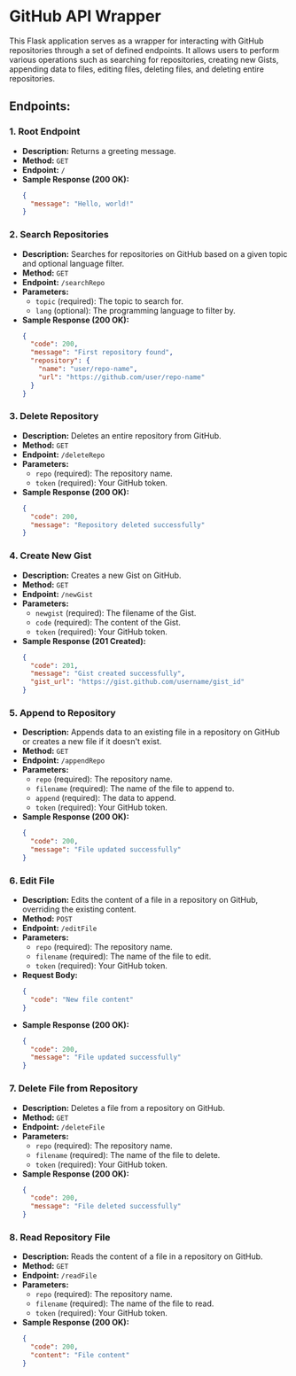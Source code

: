 # GitHub API Wrapper

This Flask application serves as a wrapper for interacting with GitHub repositories through a set of defined endpoints. It allows users to perform various operations such as searching for repositories, creating new Gists, appending data to files, editing files, deleting files, and deleting entire repositories.

## Endpoints:

### 1. Root Endpoint

- **Description:** Returns a greeting message.
- **Method:** `GET`
- **Endpoint:** `/`
- **Sample Response (200 OK):**
  ```json
  {
    "message": "Hello, world!"
  }
  ```

### 2. Search Repositories

- **Description:** Searches for repositories on GitHub based on a given topic and optional language filter.
- **Method:** `GET`
- **Endpoint:** `/searchRepo`
- **Parameters:**
  - `topic` (required): The topic to search for.
  - `lang` (optional): The programming language to filter by.
- **Sample Response (200 OK):**
  ```json
  {
    "code": 200,
    "message": "First repository found",
    "repository": {
      "name": "user/repo-name",
      "url": "https://github.com/user/repo-name"
    }
  }
  ```

### 3. Delete Repository

- **Description:** Deletes an entire repository from GitHub.
- **Method:** `GET`
- **Endpoint:** `/deleteRepo`
- **Parameters:**
  - `repo` (required): The repository name.
  - `token` (required): Your GitHub token.
- **Sample Response (200 OK):**
  ```json
  {
    "code": 200,
    "message": "Repository deleted successfully"
  }
  ```

### 4. Create New Gist

- **Description:** Creates a new Gist on GitHub.
- **Method:** `GET`
- **Endpoint:** `/newGist`
- **Parameters:**
  - `newgist` (required): The filename of the Gist.
  - `code` (required): The content of the Gist.
  - `token` (required): Your GitHub token.
- **Sample Response (201 Created):**
  ```json
  {
    "code": 201,
    "message": "Gist created successfully",
    "gist_url": "https://gist.github.com/username/gist_id"
  }
  ```

### 5. Append to Repository

- **Description:** Appends data to an existing file in a repository on GitHub or creates a new file if it doesn't exist.
- **Method:** `GET`
- **Endpoint:** `/appendRepo`
- **Parameters:**
  - `repo` (required): The repository name.
  - `filename` (required): The name of the file to append to.
  - `append` (required): The data to append.
  - `token` (required): Your GitHub token.
- **Sample Response (200 OK):**
  ```json
  {
    "code": 200,
    "message": "File updated successfully"
  }
  ```

### 6. Edit File

- **Description:** Edits the content of a file in a repository on GitHub, overriding the existing content.
- **Method:** `POST`
- **Endpoint:** `/editFile`
- **Parameters:**
  - `repo` (required): The repository name.
  - `filename` (required): The name of the file to edit.
  - `token` (required): Your GitHub token.
- **Request Body:**
  ```json
  {
    "code": "New file content"
  }
  ```
- **Sample Response (200 OK):**
  ```json
  {
    "code": 200,
    "message": "File updated successfully"
  }
  ```

### 7. Delete File from Repository

- **Description:** Deletes a file from a repository on GitHub.
- **Method:** `GET`
- **Endpoint:** `/deleteFile`
- **Parameters:**
  - `repo` (required): The repository name.
  - `filename` (required): The name of the file to delete.
  - `token` (required): Your GitHub token.
- **Sample Response (200 OK):**
  ```json
  {
    "code": 200,
    "message": "File deleted successfully"
  }
  ```

### 8. Read Repository File

- **Description:** Reads the content of a file in a repository on GitHub.
- **Method:** `GET`
- **Endpoint:** `/readFile`
- **Parameters:**
  - `repo` (required): The repository name.
  - `filename` (required): The name of the file to read.
  - `token` (required): Your GitHub token.
- **Sample Response (200 OK):**
  ```json
  {
    "code": 200,
    "content": "File content"
  }
  ```
